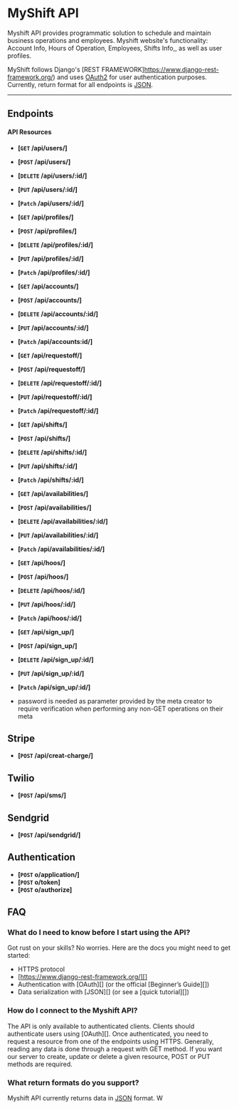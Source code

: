 # MyShift API

Myshift API provides programmatic solution to schedule and maintain business operations and employees.
Myshift website's functionality: Account Info, Hours of Operation, Employees, Shifts Info,, as well as user profiles.


MyShift follows Django's [REST FRAMEWORK]https://www.django-rest-framework.org/)
and uses [OAuth2](https://www.django-rest-framework.org/api-guide/authentication/) for user authentication purposes.
Currently, return format for all endpoints is [JSON](http://json.org/ "JSON").

***


## Endpoints

#### API Resources

- **[<code>GET</code> /api/users/]**
- **[<code>POST</code> /api/users/]**
- **[<code>DELETE</code> /api/users/:id/]**
- **[<code>PUT</code> /api/users/:id/]**
- **[<code>Patch</code> /api/users/:id/]**

- **[<code>GET</code> /api/profiles/]**
- **[<code>POST</code> /api/profiles/]**
- **[<code>DELETE</code> /api/profiles/:id/]**
- **[<code>PUT</code> /api/profiles/:id/]**
- **[<code>Patch</code> /api/profiles/:id/]**

- **[<code>GET</code> /api/accounts/]**
- **[<code>POST</code> /api/accounts/]**
- **[<code>DELETE</code> /api/accounts/:id/]**
- **[<code>PUT</code> /api/accounts/:id/]**
- **[<code>Patch</code> /api/accounts:id/]**

- **[<code>GET</code> /api/requestoff/]**
- **[<code>POST</code> /api/requestoff/]**
- **[<code>DELETE</code> /api/requestoff/:id/]**
- **[<code>PUT</code> /api/requestoff/:id/]**
- **[<code>Patch</code> /api/requestoff/:id/]**

- **[<code>GET</code> /api/shifts/]**
- **[<code>POST</code> /api/shifts/]**
- **[<code>DELETE</code> /api/shifts/:id/]**
- **[<code>PUT</code> /api/shifts/:id/]**
- **[<code>Patch</code> /api/shifts/:id/]**

- **[<code>GET</code> /api/availabilities/]**
- **[<code>POST</code> /api/availabilities/]**
- **[<code>DELETE</code> /api/availabilities/:id/]**
- **[<code>PUT</code> /api/availabilities/:id/]**
- **[<code>Patch</code> /api/availabilities/:id/]**

- **[<code>GET</code> /api/hoos/]**
- **[<code>POST</code> /api/hoos/]**
- **[<code>DELETE</code> /api/hoos/:id/]**
- **[<code>PUT</code> /api/hoos/:id/]**
- **[<code>Patch</code> /api/hoos/:id/]**

- **[<code>GET</code> /api/sign_up/]**
- **[<code>POST</code> /api/sign_up/]**
- **[<code>DELETE</code> /api/sign_up/:id/]**
- **[<code>PUT</code> /api/sign_up/:id/]**
- **[<code>Patch</code> /api/sign_up/:id/]**


* password is needed as parameter provided by the meta creator to require verification when performing any non-GET operations on their meta

## Stripe
- **[<code>POST</code> /api/creat-charge/]**

## Twilio
- **[<code>POST</code> /api/sms/]**

## Sendgrid
- **[<code>POST</code> /api/sendgrid/]**


## Authentication

- **[<code>POST</code> o/application/]**
- **[<code>POST</code> o/token]**
- **[<code>POST</code> o/authorize]**

## FAQ
### What do I need to know before I start using the API?
Got rust on your skills? No worries. Here are the docs you might need to get started:

- HTTPS protocol
- [https://www.django-rest-framework.org/][]
- Authentication with [OAuth][] (or the official [Beginner’s Guide][])
- Data serialization with [JSON][] (or see a [quick tutorial][])

### How do I connect to the Myshift API?
The API is only available to authenticated clients. Clients should authenticate users using [OAuth][]. Once authenticated, you need to request a resource from one of the endpoints using HTTPS. Generally, reading any data is done through a request with GET method. If you want our server to create, update or delete a given resource, POST or PUT methods are required.

### What return formats do you support?
Myshift API currently returns data in [JSON](http://json.org/ "JSON") format.
W